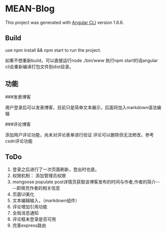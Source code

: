 # MEAN-Blog

This project was generated with [Angular CLI](https://github.com/angular/angular-cli) version 1.6.6.

## Build

use npm install && npm start to run the project.

如果不想重新build，可以直接运行node ./bin/www
执行npm start的话angular cli会重新编译打包文件到dist目录。

## 功能

###发表博客

用户登录后可以发表博客，目前只是简单文本展示，后面将加入markdown语法编辑

###评论博客

添加用户评论功能，尚未对评论表单进行验证
评论可以删除但无法修改，参考csdn评论功能

## ToDo

 1. 登录之后进行了一次页面刷新，登出时也是。
 2. 权限机制： 添加管理员权限
 3. mongoose populate 
    post详情页获取该博客发布的时间与作者,作者的简介----即填充作者的相关信息
 4. 页面UI美化
 5. 文本编辑输入，（markdown组件）
 6. 评论增加引用功能
 7. 全局消息通知
 8. 评论框未登录是否可用
 9. 完善express路由

